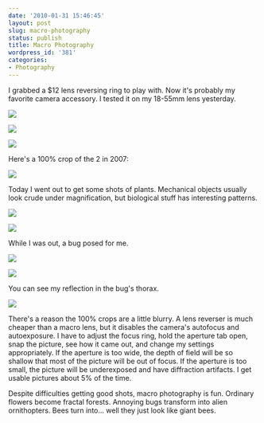 ```yaml
---
date: '2010-01-31 15:46:45'
layout: post
slug: macro-photography
status: publish
title: Macro Photography
wordpress_id: '381'
categories:
- Photography
---
```


I grabbed a $12 lens reversing ring to play with. Now it's probably my favorite camera accessory. I tested it on my 18-55mm lens yesterday.

[![](/images/macro_photography/DSC_6155-500x332.jpg)](/images/macro_photography/DSC_6155.jpg)


[![](/images/macro_photography/DSC_6180-500x332.jpg)](/images/macro_photography/DSC_6180.jpg)


[![](/images/macro_photography/DSC_6150-500x332.jpg)](/images/macro_photography/DSC_6150.jpg)


Here's a 100% crop of the 2 in 2007:

![](/images/macro_photography/DSC_6180_crop.jpg)

Today I went out to get some shots of plants. Mechanical objects usually look crude under magnification, but biological stuff has interesting patterns. 

[![](/images/macro_photography/DSC_6310-500x332.jpg)](/images/macro_photography/DSC_6310.jpg)


[![](/images/macro_photography/DSC_6361-500x332.jpg)](/images/macro_photography/DSC_6361.jpg)


While I was out, a bug posed for me.


[![](/images/macro_photography/DSC_6345-500x332.jpg)](/images/macro_photography/DSC_6345.jpg)


[![](/images/macro_photography/DSC_6350-500x332.jpg)](/images/macro_photography/DSC_6350.jpg)


You can see my reflection in the bug's thorax.


![](/images/macro_photography/DSC_6350_crop.jpg)

There's a reason the 100% crops are a little blurry. A lens reverser is much cheaper than a macro lens, but it disables the camera's autofocus and autoexposure. I have to adjust the focus ring, hold the aperture tab open, snap the picture, see how it came out, and change my settings appropriately. If the aperture is too wide, the depth of field will be so shallow that most of the picture will be out of focus. If the aperture is too small, the picture will be underexposed and have diffraction artifacts. I get usable pictures about 5% of the time.

Despite difficulties getting good shots, macro photography is fun. Ordinary flowers become fractal forests. Annoying bugs transform into alien ornithopters. Bees turn into... well they just look like giant bees. 
